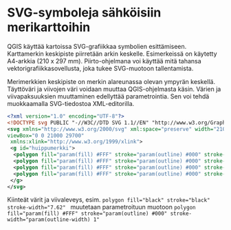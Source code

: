 # SVG-symboleja sähköisiin merikarttoihin

QGIS käyttää kartoissa SVG-grafiikkaa symbolien esittämiseen. Karttamerkin keskipiste piirretään arkin keskelle. Esimerkeissä on käytetty A4-arkkia (210 x 297 mm). Piirto-ohjelmana voi käyttää mitä tahansa vektorigrafiikkasovellusta, joka tukee SVG-muotoon tallentamista.

Merimerkkien keskipiste on merkin alareunassa olevan ympyrän keskellä. Täyttöväri ja viivojen väri voidaan muuttaa QGIS-ohjelmasta käsin. Värien ja viivapaksuuksien muuttaminen edellyttää parametrointia. Sen voi tehdä muokkaamalla SVG-tiedostoa XML-editorilla.

```xml
<?xml version="1.0" encoding="UTF-8"?>
<!DOCTYPE svg PUBLIC "-//W3C//DTD SVG 1.1//EN" "http://www.w3.org/Graphics/SVG/1.1/DTD/svg11.dtd">
<svg xmlns="http://www.w3.org/2000/svg" xml:space="preserve" width="210mm" height="297mm" version="1.1" shape-rendering="geometricPrecision" text-rendering="geometricPrecision" image-rendering="optimizeQuality" fill-rule="evenodd" clip-rule="evenodd"
viewBox="0 0 21000 29700"
 xmlns:xlink="http://www.w3.org/1999/xlink">
 <g id="huippumerkki">
  <polygon fill="param(fill) #FFF" stroke="param(outline) #000" stroke-width="param(outline-width) 1" points="-8205,2834 -9156,4322 -10107,5811 -8205,5811 -6303,5811 -7254,4322 "/>
  <polygon fill="param(fill) #FFF" stroke="param(outline) #000" stroke-width="param(outline-width) 1" points="10545,227 9595,1715 8644,3204 10545,3204 12447,3204 11496,1715 "/>
  <polygon fill="param(fill) #FFF" stroke="param(outline) #000" stroke-width="param(outline-width) 1" points="-8205,-378 -9156,1111 -10107,2599 -8205,2599 -6303,2599 -7254,1111 "/>
  <polygon fill="param(fill) #FFF" stroke="param(outline) #000" stroke-width="param(outline-width) 1" points="27667,9390 28618,7902 29569,6414 27667,6414 25765,6414 26716,7902 "/>
 </g>
</svg>
```

Kiinteät värit ja viivaleveys, esim.  `polygon fill="black" stroke="black" stroke-width="7.62" ` muutetaan parametroituun muotoon
`polygon fill="param(fill) #FFF" stroke="param(outline) #000" stroke-width="param(outline-width) 1"`

